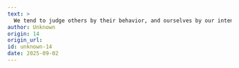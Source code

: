```yaml
---
text: >
  We tend to judge others by their behavior, and ourselves by our intentions.
author: Unknown
origin: 14
origin_url:
id: unknown-14
date: 2025-09-02 
---
```


